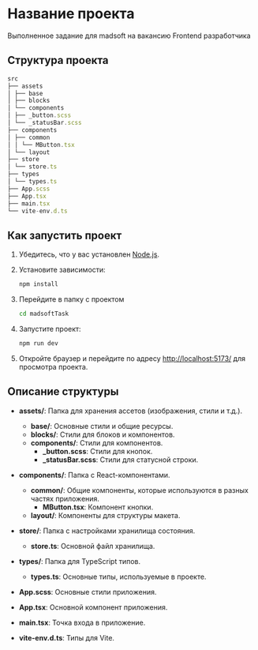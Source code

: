 # Название проекта

Выполненное задание для madsoft на вакансию Frontend разработчика

## Структура проекта

```js
src
├── assets
│ ├── base
│ ├── blocks
│ └── components
│ ├── _button.scss
│ └── _statusBar.scss
├── components
│ ├── common
│ │ └── MButton.tsx
│ └── layout
├── store
│ └── store.ts
├── types
│ └── types.ts
├── App.scss
├── App.tsx
├── main.tsx
└── vite-env.d.ts
```

## Как запустить проект

1. Убедитесь, что у вас установлен [Node.js](https://nodejs.org/).

2. Установите зависимости:
    ```bash
    npm install
    ```
3. Перейдите в папку с проектом
   ```bash
   cd madsoftTask
   ```
4. Запустите проект:
    ```bash
    npm run dev
    ```

4. Откройте браузер и перейдите по адресу [http://localhost:5173/](http://localhost:5173/) для просмотра проекта.

## Описание структуры

- **assets/**: Папка для хранения ассетов (изображения, стили и т.д.).
  - **base/**: Основные стили и общие ресурсы.
  - **blocks/**: Стили для блоков и компонентов.
  - **components/**: Стили для компонентов.
    - **_button.scss**: Стили для кнопок.
    - **_statusBar.scss**: Стили для статусной строки.

- **components/**: Папка с React-компонентами.
  - **common/**: Общие компоненты, которые используются в разных частях приложения.
    - **MButton.tsx**: Компонент кнопки.
  - **layout/**: Компоненты для структуры макета.

- **store/**: Папка с настройками хранилища состояния.
  - **store.ts**: Основной файл хранилища.

- **types/**: Папка для TypeScript типов.
  - **types.ts**: Основные типы, используемые в проекте.

- **App.scss**: Основные стили приложения.
- **App.tsx**: Основной компонент приложения.
- **main.tsx**: Точка входа в приложение.
- **vite-env.d.ts**: Типы для Vite.

